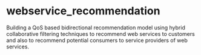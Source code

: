 # webservice_recommendation
Building a QoS based bidirectional recommendation model using hybrid collaborative filtering techniques to recommend web services to customers and also to recommend potential consumers to service providers of web services.

